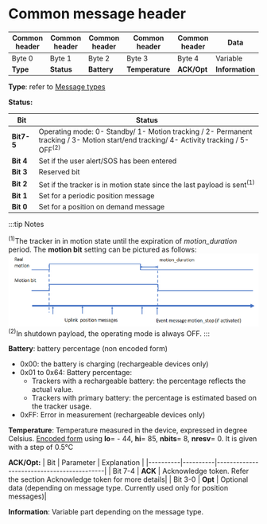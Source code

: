 # Common message header


| Common header | Common header | Common header | Common header | Common header |Data |
|-------------------|----------|----------|----------|----------|----------|
|  Byte 0 |  Byte 1 |  Byte 2 |  Byte 3 |  Byte 4 | Variable      |
| **Type** | **Status** | **Battery** |  **Temperature** | **ACK/Opt** |  **Information** |

 **Type**: refer to [Message types](../../uplink-messages/)

**Status:**

|Bit     | Status                  |
|------------|-----------------------------|
|  **Bit7-5**|  Operating mode: 0- Standby/ 1-	Motion tracking / 2-	Permanent tracking / 3-	Motion start/end tracking/ 4- Activity tracking / 5- OFF<sup>(2)</sup> |
|  **Bit 4** |  Set if the user alert/SOS has been entered         |
|  **Bit 3** |  Reserved bit                                       |
|  **Bit 2** |  Set if the tracker is in motion state since the last payload is sent<sup>(1)</sup>|
|  **Bit 1** |  Set for a periodic position message  |
|  **Bit 0** |  Set for a position on demand message |

:::tip Notes

<sup>(1)</sup>The tracker in in motion state until the expiration of *motion_duration* period. The **motion bit** setting can be pictured as follows:
![](./images/image14.png)
<sup>(2)</sup>In shutdown payload, the operating mode is always OFF.
:::

 **Battery**: battery percentage (non encoded form)
-   0x00: the battery is charging (rechargeable devices only)
-   0x01 to 0x64: Battery percentage:
    -   Trackers with a rechargeable battery: the percentage reflects the actual value.
    -   Trackers with primary battery: the percentage is estimated based on the tracker usage.
-   0xFF: Error in measurement (rechargeable devices only)

 **Temperature**: Temperature measured in the device, expressed in degree Celsius. [Encoded form](../../uplink-messages/encoded-form/readme.md) using **lo**= - 44, **hi**= 85, **nbits**= 8, **nresv**= 0. It is given  with a step of 0.5°C

**ACK/Opt:**
|  Bit |  Parameter | Explanation   |
|----------|----------|-------------------------------------------|
|  Bit 7-4 |  **ACK** |  Acknowledge token. Refer the section Acknowledge token for more details|
|  Bit 3-0 |  **Opt** |  Optional data (depending on message type. Currently used only for position messages)|

 **Information**: Variable part depending on the message type.